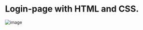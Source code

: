 # Login-page with HTML and CSS.
![image](https://user-images.githubusercontent.com/120687641/232161078-2594ff93-34ed-48f1-8ede-070ac6c0ec52.png)
